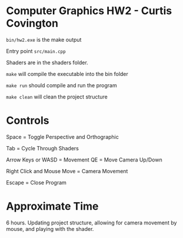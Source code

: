 # Computer Graphics HW2 - Curtis Covington

`bin/hw2.exe` is the make output

Entry point `src/main.cpp`

Shaders are in the shaders folder.

`make` will compile the executable into the bin folder

`make run` should compile and run the program

`make clean` will clean the project structure


# Controls

Space = Toggle Perspective and Orthographic

Tab = Cycle Through Shaders

Arrow Keys or WASD = Movement
QE                 = Move Camera Up/Down

Right Click and Mouse Move = Camera Movement

Escape             = Close Program

# Approximate Time

6 hours. Updating project structure, allowing for camera movement by mouse, and playing with the shader.